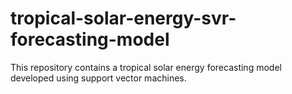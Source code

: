 # tropical-solar-energy-svr-forecasting-model
This repository contains a tropical solar energy forecasting model developed using support vector machines.
